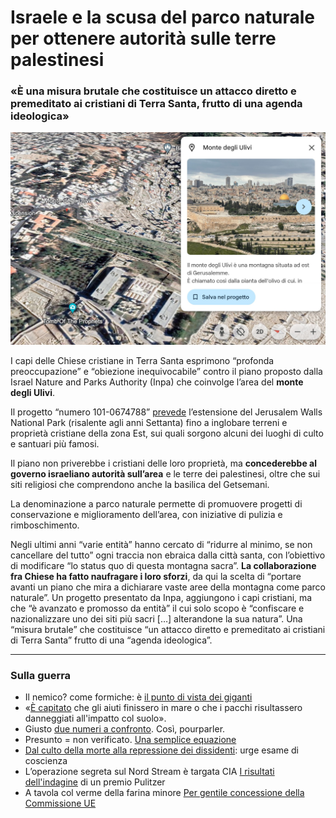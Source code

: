# Israele e la scusa del parco naturale per ottenere autorità sulle terre palestinesi

### «È una misura brutale che costituisce un attacco diretto e premeditato ai cristiani di Terra Santa, frutto di una agenda ideologica»

![il Monte degli Ulivi visto con Google Maps](/img/monte-degli-ulivi.jpeg)

I capi delle Chiese cristiane in Terra Santa esprimono “profonda preoccupazione” e “obiezione inequivocabile” contro il piano proposto dalla Israel Nature and Parks Authority (Inpa) che coinvolge l’area del **monte degli Ulivi**.

Il progetto “numero 101-0674788” [prevede](https://t-j.org.il/wp-content/uploads/2022/02/Mount-of-olives-letter-to-Tamar-Zandberg.pdf) l’estensione del Jerusalem Walls National Park (risalente agli anni Settanta) fino a inglobare terreni e proprietà cristiane della zona Est, sui quali sorgono alcuni dei luoghi di culto e santuari più famosi.

Il piano non priverebbe i cristiani delle loro proprietà, ma **concederebbe al governo israeliano autorità sull’area** e le terre dei palestinesi, oltre che sui siti religiosi che comprendono anche la basilica del Getsemani.

La denominazione a parco naturale permette di promuovere progetti di conservazione e miglioramento dell’area, con iniziative di pulizia e rimboschimento.

Negli ultimi anni “varie entità” hanno cercato di “ridurre al minimo, se non cancellare del tutto” ogni traccia non ebraica dalla città santa, con l’obiettivo di modificare “lo status quo di questa montagna sacra”. **La collaborazione fra Chiese ha fatto naufragare i loro sforzi**, da qui la scelta di “portare avanti un piano che mira a dichiarare vaste aree della montagna come parco naturale”. Un progetto presentato da Inpa, aggiungono i capi cristiani, ma che “è avanzato e promosso da entità” il cui solo scopo è “confiscare e nazionalizzare uno dei siti più sacri […] alterandone la sua natura”. Una “misura brutale” che costituisce “un attacco diretto e premeditato ai cristiani di Terra Santa” frutto di una “agenda ideologica”.

---

### Sulla guerra
- Il nemico? come formiche: è [il punto di vista dei giganti](/articles/2024-03-07-come-formiche.html)
- «[È capitato](/articles/2024-03-06-una-barzelletta-vera.html) che gli aiuti finissero in mare o che i pacchi risultassero danneggiati all'impatto col suolo».
- Giusto [due numeri a confronto](/articles/2024-02-05-questione-di-priorita.html). Così, pourparler.
- Presunto = non verificato. [Una semplice equazione](/articles/2024-01-28-presunzione-di-innocenza.html)
- [Dal culto della morte alla repressione dei dissidenti](/articles/2023-03-27-il-bue-dice-cornuto-asino.html): urge esame di coscienza
- L’operazione segreta sul Nord Stream è targata CIA [I risultati dell'indagine](/articles/2023-02-16-nord-stream.html) di un premio Pulitzer
- A tavola col verme della farina minore [Per gentile concessione della Commissione UE](/articles/2024-03-05-verme-farina.html)